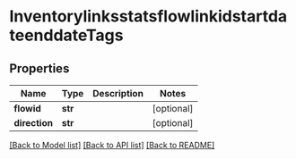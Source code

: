 # InventorylinksstatsflowlinkidstartdateenddateTags

## Properties
Name | Type | Description | Notes
------------ | ------------- | ------------- | -------------
**flowid** | **str** |  | [optional] 
**direction** | **str** |  | [optional] 

[[Back to Model list]](../README.md#documentation-for-models) [[Back to API list]](../README.md#documentation-for-api-endpoints) [[Back to README]](../README.md)


